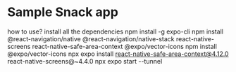 # Sample Snack app

how to use?
install all the dependencies 
 npm install -g expo-cli
 npm install @react-navigation/native @react-navigation/native-stack react-native-screens react-native-safe-area-context @expo/vector-icons
 npm install @expo/vector-icons
 npx expo install react-native-safe-area-context@4.12.0 react-native-screens@~4.4.0
npx expo start --tunnel      